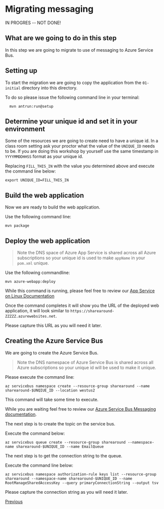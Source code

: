 # Migrating messaging

IN PROGRES -- NOT DONE!

## What are we going to do in this step

In this step we are going to migrate to use of messaging to Azure Service Bus.

## Setting up

To start the migration we are going to copy the application from the `01-initial`
directory into this directory.

To do so please issue the following command line
in your terminal:

```shell
  mvn antrun:run@setup
```

## Determine your unique id and set it in your environment

Some of the resources we are going to create need to have a unique id. In a class
room setting ask your proctor what the value of the `UNIQUE_ID` needs to be. If
you are doing this workshop by yourself use the same timestamp in `YYYYMMDDHHSS`
format as your unique id.

Replacing `FILL_THIS_IN` with the value you determined above and execute the
command line below:

```shell
export UNIQUE_ID=FILL_THIS_IN
```

## Build the web application

Now we are ready to build the web application.

Use the following command line:

```shell
mvn package
```

## Deploy the web application

> Note the DNS space of Azure App Service is shared across all Azure subscriptions
> so your unique id is used to make `appName` in your `pom.xml` unique.

Use the following commandline:

```shell
mvn azure-webapp:deploy
```

While this command is running, please feel free to review our
[App Service on Linux Documentation](https://docs.microsoft.com/en-us/azure/app-service/containers/)

Once the command completes it will show you the URL of the deployed web
application, it will look similar to
`https://sharearound-ZZZZZ.azurewebsites.net`.

Please capture this URL as you will need it later.

## Creating the Azure Service Bus

We are going to create the Azure Service Bus.

> Note the DNS namespace of Azure Service Bus is shared across all Azure
> subscriptions so your unique id will be used to make it unique.

Please execute the command line:

```shell
az servicebus namespace create --resource-group sharearound --name sharearound-$UNQIUE_ID --location westus2
```

This command will take some time to execute.

While you are waiting feel free to review our
[Azure Service Bus Messaging documentation](https://docs.microsoft.com/en-us/azure/service-bus-messaging/).

The next step is to create the topic on the service bus.

Execute the command below:

```shell
az servicebus queue create --resource-group sharearound --namespace-name sharearound-$UNIQUE_ID --name EmailQueue
```

The next step is to get the connection string to the queue.

Execute the command line below:

```shell
az servicebus namespace authorization-rule keys list --resource-group sharearound --namespace-name sharearound-$UNIQUE_ID --name RootManageSharedAccessKey --query primaryConnectionString --output tsv
````

Please capture the connection string as you will need it later.

[Previous](../04-adding-app-insights/README.md)
